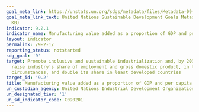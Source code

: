 ```yaml
---
goal_meta_link: https://unstats.un.org/sdgs/metadata/files/Metadata-09-02-01.pdf
goal_meta_link_text: United Nations Sustainable Development Goals Metadata (PDF 218
  KB)
indicator: 9.2.1
indicator_name: Manufacturing value added as a proportion of GDP and per capita
layout: indicator
permalink: /9-2-1/
reporting_status: notstarted
sdg_goal: '9'
target: Promote inclusive and sustainable industrialization and, by 2030, significantly
  raise industry's share of employment and gross domestic product, in line with national
  circumstances, and double its share in least developed countries
target_id: '9.2'
title: Manufacturing value added as a proportion of GDP and per capita
un_custodian_agency: United Nations Industrial Development Organization (UNIDO)
un_designated_tier: '1'
un_sd_indicator_code: C090201
---
```

